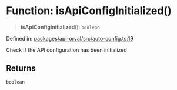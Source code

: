 # Function: isApiConfigInitialized()

> **isApiConfigInitialized**(): `boolean`

Defined in: [packages/api-orval/src/auto-config.ts:19](https://github.com/the-inconvenience-store/mono-example/blob/77ed7dd80da67d5d4a2bd8320e638952ed491201/packages/api-orval/src/auto-config.ts#L19)

Check if the API configuration has been initialized

## Returns

`boolean`
